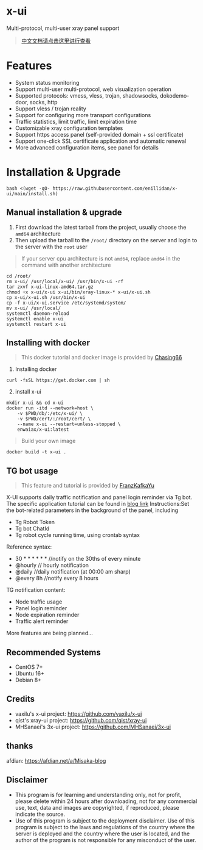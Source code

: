 # x-ui

Multi-protocol, multi-user xray panel support

> [中文文档请点击这里进行查看](./README_CN.md)

# Features

- System status monitoring
- Support multi-user multi-protocol, web visualization operation
- Supported protocols: vmess, vless, trojan, shadowsocks, dokodemo-door, socks, http
- Support vless / trojan reality
- Support for configuring more transport configurations
- Traffic statistics, limit traffic, limit expiration time
- Customizable xray configuration templates
- Support https access panel (self-provided domain + ssl certificate)
- Support one-click SSL certificate application and automatic renewal
- More advanced configuration items, see panel for details

# Installation & Upgrade

```
bash <(wget -qO- https://raw.githubusercontent.com/enillidan/x-ui/main/install.sh)
```

## Manual installation & upgrade

1. First download the latest tarball from the project, usually choose the `amd64` architecture
2. Then upload the tarball to the `/root/` directory on the server and login to the server with the `root` user

> If your server cpu architecture is not `amd64`, replace `amd64` in the command with another architecture

```
cd /root/
rm x-ui/ /usr/local/x-ui/ /usr/bin/x-ui -rf
tar zxvf x-ui-linux-amd64.tar.gz
chmod +x x-ui/x-ui x-ui/bin/xray-linux-* x-ui/x-ui.sh
cp x-ui/x-ui.sh /usr/bin/x-ui
cp -f x-ui/x-ui.service /etc/systemd/system/
mv x-ui/ /usr/local/
systemctl daemon-reload
systemctl enable x-ui
systemctl restart x-ui
```

## Installing with docker

> This docker tutorial and docker image is provided by [Chasing66](https://github.com/Chasing66)

1. Installing docker

```shell
curl -fsSL https://get.docker.com | sh
```

2. install x-ui

```shell
mkdir x-ui && cd x-ui
docker run -itd --network=host \
    -v $PWD/db/:/etc/x-ui/ \
    -v $PWD/cert/:/root/cert/ \
    --name x-ui --restart=unless-stopped \
    enwaiax/x-ui:latest
```

> Build your own image

```shell
docker build -t x-ui .
```

## TG bot usage

> This feature and tutorial is provided by [FranzKafkaYu](https://github.com/FranzKafkaYu)

X-UI supports daily traffic notification and panel login reminder via Tg bot.
The specific application tutorial can be found in [blog link](https://coderfan.net/how-to-use-telegram-bot-to-alarm-you-when-someone-login-into-your-vps.html)
Instructions:Set the bot-related parameters in the background of the panel, including

- Tg Robot Token
- Tg bot ChatId
- Tg robot cycle running time, using crontab syntax  

Reference syntax:
- 30 * * * * * * //notify on the 30ths of every minute
- @hourly // hourly notification
- @daily //daily notification (at 00:00 am sharp)
- @every 8h //notify every 8 hours  

TG notification content:
- Node traffic usage
- Panel login reminder
- Node expiration reminder
- Traffic alert reminder  

More features are being planned...

## Recommended Systems

- CentOS 7+
- Ubuntu 16+
- Debian 8+

## Credits

* vaxilu's x-ui project: https://github.com/vaxilu/x-ui
* qist's xray-ui project: https://github.com/qist/xray-ui
* MHSanaei's 3x-ui project: https://github.com/MHSanaei/3x-ui

## thanks

afdian: https://afdian.net/a/Misaka-blog


## Disclaimer

* This program is for learning and understanding only, not for profit, please delete within 24 hours after downloading, not for any commercial use, text, data and images are copyrighted, if reproduced, please indicate the source.
* Use of this program is subject to the deployment disclaimer. Use of this program is subject to the laws and regulations of the country where the server is deployed and the country where the user is located, and the author of the program is not responsible for any misconduct of the user.
